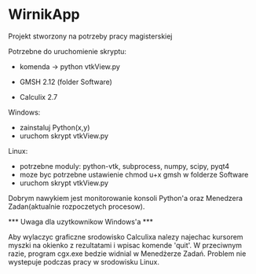 # WirnikApp
Projekt stworzony na potrzeby pracy magisterskiej

Potrzebne do uruchomienie skryptu:

- komenda -> python vtkView.py

- GMSH 2.12 (folder Software)
- Calculix 2.7

Windows:
- zainstaluj Python(x,y)
- uruchom skrypt vtkView.py

Linux:
- potrzebne moduly: python-vtk, subprocess, numpy, scipy, pyqt4
- moze byc potrzebne ustawienie chmod u+x gmsh w folderze Software
- uruchom skrypt vtkView.py

Dobrym nawykiem jest monitorowanie konsoli Python'a oraz Menedzera Zadan(aktualnie rozpoczetych procesow).

*** Uwaga dla uzytkownikow Windows'a ***

Aby wylaczyc graficzne srodowisko Calculixa nalezy najechac kursorem myszki na okienko z rezultatami i wpisac komende 'quit'. W przeciwnym razie, program cgx.exe bedzie widnial w Menedżerze Zadań. Problem nie wystepuje podczas pracy w srodowisku Linux.

